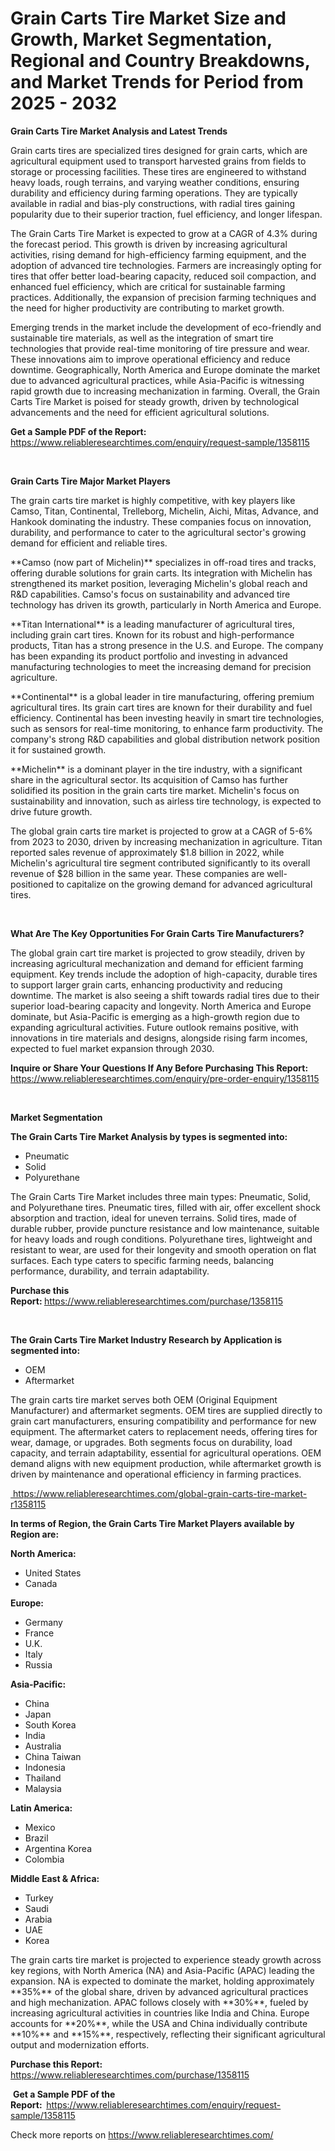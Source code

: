 <p><h1>Grain Carts Tire Market Size and Growth, Market Segmentation, Regional and Country Breakdowns, and Market Trends for Period from 2025 -  2032</h1></p><p><strong>Grain Carts Tire Market Analysis and Latest Trends</strong></p>
<p><p>Grain carts tires are specialized tires designed for grain carts, which are agricultural equipment used to transport harvested grains from fields to storage or processing facilities. These tires are engineered to withstand heavy loads, rough terrains, and varying weather conditions, ensuring durability and efficiency during farming operations. They are typically available in radial and bias-ply constructions, with radial tires gaining popularity due to their superior traction, fuel efficiency, and longer lifespan.</p><p>The Grain Carts Tire Market is expected to grow at a CAGR of 4.3% during the forecast period. This growth is driven by increasing agricultural activities, rising demand for high-efficiency farming equipment, and the adoption of advanced tire technologies. Farmers are increasingly opting for tires that offer better load-bearing capacity, reduced soil compaction, and enhanced fuel efficiency, which are critical for sustainable farming practices. Additionally, the expansion of precision farming techniques and the need for higher productivity are contributing to market growth.</p><p>Emerging trends in the market include the development of eco-friendly and sustainable tire materials, as well as the integration of smart tire technologies that provide real-time monitoring of tire pressure and wear. These innovations aim to improve operational efficiency and reduce downtime. Geographically, North America and Europe dominate the market due to advanced agricultural practices, while Asia-Pacific is witnessing rapid growth due to increasing mechanization in farming. Overall, the Grain Carts Tire Market is poised for steady growth, driven by technological advancements and the need for efficient agricultural solutions.</p></p>
<p><strong>Get a Sample PDF of the Report:&nbsp;</strong> <a href="https://www.reliableresearchtimes.com/enquiry/request-sample/1358115?utm_campaign=2033&utm_medium=2&utm_source=Github&utm_content=ia&utm_term=23012025&utm_id=grain-carts-tire">https://www.reliableresearchtimes.com/enquiry/request-sample/1358115</a></p>
<p>&nbsp;</p>
<p><strong>Grain Carts Tire Major Market Players</strong></p>
<p><p>The grain carts tire market is highly competitive, with key players like Camso, Titan, Continental, Trelleborg, Michelin, Aichi, Mitas, Advance, and Hankook dominating the industry. These companies focus on innovation, durability, and performance to cater to the agricultural sector's growing demand for efficient and reliable tires.</p><p>**Camso (now part of Michelin)** specializes in off-road tires and tracks, offering durable solutions for grain carts. Its integration with Michelin has strengthened its market position, leveraging Michelin's global reach and R&D capabilities. Camso's focus on sustainability and advanced tire technology has driven its growth, particularly in North America and Europe.</p><p>**Titan International** is a leading manufacturer of agricultural tires, including grain cart tires. Known for its robust and high-performance products, Titan has a strong presence in the U.S. and Europe. The company has been expanding its product portfolio and investing in advanced manufacturing technologies to meet the increasing demand for precision agriculture.</p><p>**Continental** is a global leader in tire manufacturing, offering premium agricultural tires. Its grain cart tires are known for their durability and fuel efficiency. Continental has been investing heavily in smart tire technologies, such as sensors for real-time monitoring, to enhance farm productivity. The company's strong R&D capabilities and global distribution network position it for sustained growth.</p><p>**Michelin** is a dominant player in the tire industry, with a significant share in the agricultural sector. Its acquisition of Camso has further solidified its position in the grain carts tire market. Michelin's focus on sustainability and innovation, such as airless tire technology, is expected to drive future growth.</p><p>The global grain carts tire market is projected to grow at a CAGR of 5-6% from 2023 to 2030, driven by increasing mechanization in agriculture. Titan reported sales revenue of approximately $1.8 billion in 2022, while Michelin's agricultural tire segment contributed significantly to its overall revenue of $28 billion in the same year. These companies are well-positioned to capitalize on the growing demand for advanced agricultural tires.</p></p>
<p>&nbsp;</p>
<p><strong>What Are The Key Opportunities For Grain Carts Tire Manufacturers?</strong></p>
<p><p>The global grain cart tire market is projected to grow steadily, driven by increasing agricultural mechanization and demand for efficient farming equipment. Key trends include the adoption of high-capacity, durable tires to support larger grain carts, enhancing productivity and reducing downtime. The market is also seeing a shift towards radial tires due to their superior load-bearing capacity and longevity. North America and Europe dominate, but Asia-Pacific is emerging as a high-growth region due to expanding agricultural activities. Future outlook remains positive, with innovations in tire materials and designs, alongside rising farm incomes, expected to fuel market expansion through 2030.</p></p>
<p><strong>Inquire or Share Your Questions If Any Before Purchasing This Report:</strong> <a href="https://www.reliableresearchtimes.com/enquiry/pre-order-enquiry/1358115?utm_campaign=2033&utm_medium=2&utm_source=Github&utm_content=ia&utm_term=23012025&utm_id=grain-carts-tire">https://www.reliableresearchtimes.com/enquiry/pre-order-enquiry/1358115</a></p>
<p>&nbsp;</p>
<p><strong>Market Segmentation</strong></p>
<p><strong>The Grain Carts Tire Market Analysis by types is segmented into:</strong></p>
<p><ul><li>Pneumatic</li><li>Solid</li><li>Polyurethane</li></ul></p>
<p><p>The Grain Carts Tire Market includes three main types: Pneumatic, Solid, and Polyurethane tires. Pneumatic tires, filled with air, offer excellent shock absorption and traction, ideal for uneven terrains. Solid tires, made of durable rubber, provide puncture resistance and low maintenance, suitable for heavy loads and rough conditions. Polyurethane tires, lightweight and resistant to wear, are used for their longevity and smooth operation on flat surfaces. Each type caters to specific farming needs, balancing performance, durability, and terrain adaptability.</p></p>
<p><strong>Purchase this Report:&nbsp;</strong><a href="https://www.reliableresearchtimes.com/purchase/1358115?utm_campaign=2033&utm_medium=2&utm_source=Github&utm_content=ia&utm_term=23012025&utm_id=grain-carts-tire">https://www.reliableresearchtimes.com/purchase/1358115</a></p>
<p>&nbsp;</p>
<p><strong>The Grain Carts Tire Market Industry Research by Application is segmented into:</strong></p>
<p><ul><li>OEM</li><li>Aftermarket</li></ul></p>
<p><p>The grain carts tire market serves both OEM (Original Equipment Manufacturer) and aftermarket segments. OEM tires are supplied directly to grain cart manufacturers, ensuring compatibility and performance for new equipment. The aftermarket caters to replacement needs, offering tires for wear, damage, or upgrades. Both segments focus on durability, load capacity, and terrain adaptability, essential for agricultural operations. OEM demand aligns with new equipment production, while aftermarket growth is driven by maintenance and operational efficiency in farming practices.</p></p>
<p><a href="https://www.reliableresearchtimes.com/global-grain-carts-tire-market-r1358115?utm_campaign=2033&utm_medium=2&utm_source=Github&utm_content=ia&utm_term=23012025&utm_id=grain-carts-tire">&nbsp;https://www.reliableresearchtimes.com/global-grain-carts-tire-market-r1358115</a></p>
<p><strong>In terms of Region, the Grain Carts Tire Market Players available by Region are:</strong></p>
<p>
    <p> <strong> North America: </strong>
        <ul>
            <li>United States</li>
            <li>Canada</li>
        </ul>
        </p> 
    <p> <strong> Europe: </strong>
        <ul>
            <li>Germany</li>
            <li>France</li>
            <li>U.K.</li>
            <li>Italy</li>
            <li>Russia</li>
        </ul>
        </p> 
    <p> <strong> Asia-Pacific: </strong>
        <ul>
            <li>China</li>
            <li>Japan</li>
            <li>South Korea</li>
            <li>India</li>
            <li>Australia</li>
            <li>China Taiwan</li>
            <li>Indonesia</li>
            <li>Thailand</li>
            <li>Malaysia</li>
        </ul>
        </p> 
    <p> <strong> Latin America: </strong>
        <ul>
            <li>Mexico</li>
            <li>Brazil</li>
            <li>Argentina Korea</li>
            <li>Colombia</li>
        </ul>
        </p> 
    <p> <strong> Middle East & Africa: </strong>
        <ul>
            <li>Turkey</li>
            <li>Saudi</li>
            <li>Arabia</li>
            <li>UAE</li>
            <li>Korea</li>
        </ul>
    </p>
    </p>
<p><p>The grain carts tire market is projected to experience steady growth across key regions, with North America (NA) and Asia-Pacific (APAC) leading the expansion. NA is expected to dominate the market, holding approximately **35%** of the global share, driven by advanced agricultural practices and high mechanization. APAC follows closely with **30%**, fueled by increasing agricultural activities in countries like India and China. Europe accounts for **20%**, while the USA and China individually contribute **10%** and **15%**, respectively, reflecting their significant agricultural output and modernization efforts.</p></p>
<p><strong>Purchase this Report: </strong><a href="https://www.reliableresearchtimes.com/purchase/1358115?utm_campaign=2033&utm_medium=2&utm_source=Github&utm_content=ia&utm_term=23012025&utm_id=grain-carts-tire">https://www.reliableresearchtimes.com/purchase/1358115</a></p>
<p>&nbsp;<strong>Get a Sample PDF of the Report:&nbsp;&nbsp;</strong><a href="https://www.reliableresearchtimes.com/enquiry/request-sample/1358115?utm_campaign=2033&utm_medium=2&utm_source=Github&utm_content=ia&utm_term=23012025&utm_id=grain-carts-tire">https://www.reliableresearchtimes.com/enquiry/request-sample/1358115</a></p>
<p><strong></strong></p>
<p>Check more reports on <a href="https://www.reliableresearchtimes.com/?utm_campaign=2033&utm_medium=2&utm_source=Github&utm_content=ia&utm_term=23012025&utm_id=grain-carts-tire">https://www.reliableresearchtimes.com/</a></p>